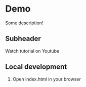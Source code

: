 # Demo

Some description!

## Subheader

Watch tutorial on Youtube

## Local development

1. Open index.html in your browser
